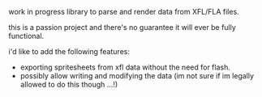 work in progress library to parse and render data from XFL/FLA files.

this is a passion project and there's no guarantee it will ever be fully functional.

i'd like to add the following features:
- exporting spritesheets from xfl data without the need for flash.
- possibly allow writing and modifying the data (im not sure if im legally allowed to do this though ...!)
